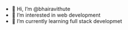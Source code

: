 - 👋 Hi, I’m @bhairavithute
- 👀 I’m interested in web development
- 🌱 I’m currently learning full stack developmet 

<!---
bhairavithute/bhairavithute is a ✨ special ✨ repository because its `README.md` (this file) appears on your GitHub profile.
You can click the Preview link to take a look at your changes.
--->
